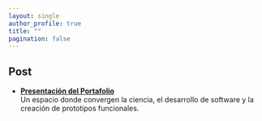 ```yaml
---
layout: single
author_profile: true
title: ""
pagination: false
---
```


## Post

- [**Presentación del Portafolio**](/presentacion-portafolio/)
  <br>
  <span>Un espacio donde convergen la ciencia, el desarrollo de software y la creación de prototipos funcionales.</span>
